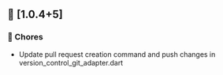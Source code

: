 ## 🔖 [1.0.4+5]

### 🧹 Chores

- Update pull request creation command and push changes in version_control_git_adapter.dart
